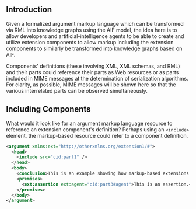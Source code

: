 ## Introduction

Given a formalized argument markup language which can be transformed via RML into knowledge graphs using the AIF model, the idea here is to allow developers and artificial-intelligence agents to be able to create and utilize extension components to allow markup including the extension components to similarly be transformed into knowledge graphs based on AIF.

Components' definitions (these involving XML, XML schemas, and RML) and their parts could reference their parts as Web resources or as parts included in MIME messages at the determination of serialization algorithms. For clarity, as possible, MIME messages will be shown here so that the various interrelated parts can be observed simultaneously.

## Including Components

What would it look like for an argument markup language resource to reference an extension component's definition? Perhaps using an `<include>` element, the markup-based resource could refer to a component definition.

```xml
<argument xmlns:ext="http://otherxmlns.org/extension1/#">
  <head>
    <include src="cid:part1" />
  </head>
  <body>
    <conclusion>This is an example showing how markup-based extensions could be used.</conclusion>
    <premises>
      <ext:assertion ext:agent="cid:part3#agent">This is an assertion.</ext:assertion>
    </premises>
  </body>
</argument>
```
